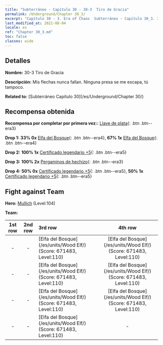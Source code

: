 ```yaml
---
title: "Subterráneo - Capítulo 30 - 30-3  Tiro de Gracia"
permalink: /Underground/Chapter 30_3/
excerpt: "Capítulo 30 - 3. Era of Chaos  Subterráneo - Capítulo 30_3. 30-3  Tiro de Gracia"
last_modified_at: 2021-08-04
locale: es
ref: "Chapter 30_3.md"
toc: false
classes: wide
---
```


## Detalles

 **Nombre:** 30-3  Tiro de Gracia

 **Descripción:**       Mis flechas nunca fallan. Ninguna presa se me escapa, tú tampoco.

 **Related to:** [Subterráneo Capítulo 30](/es/Underground/Chapter 30/)

## Recompensa obtenida

 **Recompensa por completar por primera vez::** [Llave de plata](/ItemsES/con_693/){: .btn .btn--era3}

 **Drop 1:** **33% 0x** [Elfa del Bosque](/ItemsES/unt_201/){: .btn .btn--era4}, **67% 1x** [Elfa del Bosque](/ItemsES/unt_201/){: .btn .btn--era4}

 **Drop 2:** **100% 1x** [Certificado legendario +5](/ItemsES/mat_102/){: .btn .btn--era5}

 **Drop 3:** **100% 2x** [Pergaminos de hechizo](/ItemsES/con_694/){: .btn .btn--era3}

 **Drop 4:** **50% 0x** [Certificado legendario +5](/ItemsES/mat_102/){: .btn .btn--era5}, **50% 1x** [Certificado legendario +5](/ItemsES/mat_102/){: .btn .btn--era5}


## Fight against Team
 **Hero:** [Mullich](/es/heroes/Mullich/) (Level:104)

 **Team:**


  | 1st row | 2nd row | 3rd row | 4th row |
  |:----:|:----:|:----|:----:|
  | - | - | [Elfa del Bosque](/es/units/Wood Elf/) (Score: 671483, Level:110)  | [Elfa del Bosque](/es/units/Wood Elf/) (Score: 671483, Level:110)  |
  | - | - | [Elfa del Bosque](/es/units/Wood Elf/) (Score: 671483, Level:110)  | [Elfa del Bosque](/es/units/Wood Elf/) (Score: 671483, Level:110)  |
  | - | - | [Elfa del Bosque](/es/units/Wood Elf/) (Score: 671483, Level:110)  | [Elfa del Bosque](/es/units/Wood Elf/) (Score: 671483, Level:110)  |
  | - | - | [Elfa del Bosque](/es/units/Wood Elf/) (Score: 671483, Level:110)  | - |


